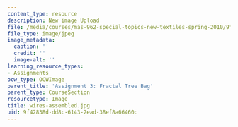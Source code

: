 ```yaml
---
content_type: resource
description: New image Upload
file: /media/courses/mas-962-special-topics-new-textiles-spring-2010/9f42838ddd8c61432ead38ef8a66460c_wires-assembled.jpg
file_type: image/jpeg
image_metadata:
  caption: ''
  credit: ''
  image-alt: ''
learning_resource_types:
- Assignments
ocw_type: OCWImage
parent_title: 'Assignment 3: Fractal Tree Bag'
parent_type: CourseSection
resourcetype: Image
title: wires-assembled.jpg
uid: 9f42838d-dd8c-6143-2ead-38ef8a66460c
---
```

